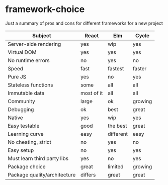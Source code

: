 # framework-choice
Just a summary of pros and cons for different frameworks for a new project


| Subject                                    | React       | Elm       | Cycle    |
|--------------------------------------------|-------------|-----------|----------|
| Server-side rendering                      | yes         | wip       | yes      |
| Virtual DOM                                | yes         | yes       | yes      |
| No runtime errors                          | no          | yes       | no       |
| Speed                                      | fast        | fastest   | faster   |
| Pure JS                                    | yes         | no        | yes      |
| Stateless functions                        | some        | all       | all      |
| Immutable data                             | most of it  | all       | all      |
| Community                                  | large       | ok        | growing  |
| Debugging                                  | ok          | best      | great    | 
| Native                                     | yes         | wip       | yes      |
| Easy testable                              | good        | the best  | great    |
| Learning curve                             | easy        | different | easy     |
| No cheating, strict                        | no          | yes       | no       |
| Easy setup                                 | no          | yes       | yes      |
| Must learn third party libs                | yes         | no        | yes      |
| Package choice                             | great       | limited   | growing  |
| Package quality/architecture               | differs     | great     | great    |


